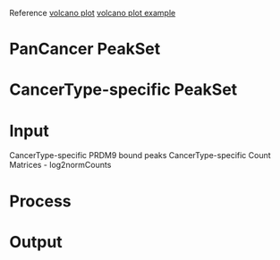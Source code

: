 Reference
[volcano plot](https://huntsmancancerinstitute.github.io/hciR/volcano.html)
[volcano plot example](https://www.biostars.org/p/268514/)

# PanCancer PeakSet
# CancerType-specific PeakSet
# Input
CancerType-specific PRDM9 bound peaks
CancerType-specific Count Matrices - log2normCounts
# Process
# Output
<!--stackedit_data:
eyJoaXN0b3J5IjpbMjczNjgzMjU4LDQ3NDA3MzM5NSwtMTEyND
E5NDYzOF19
-->